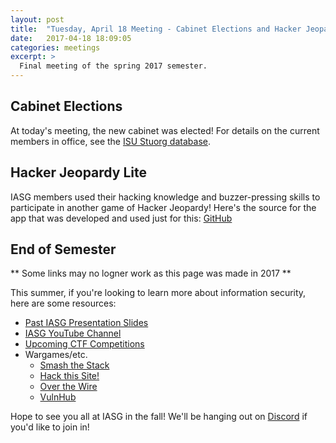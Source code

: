 ```yaml
---
layout: post
title:  "Tuesday, April 18 Meeting - Cabinet Elections and Hacker Jeopardy"
date:   2017-04-18 18:09:05
categories: meetings
excerpt: >
  Final meeting of the spring 2017 semester.
---
```

Cabinet Elections
-------------------
At today's meeting, the new cabinet was elected! For details on the current members in office, see the [ISU Stuorg database](https://www.stuorg.iastate.edu/site/iasg).

Hacker Jeopardy Lite
--------------------
IASG members used their hacking knowledge and buzzer-pressing skills to participate in another game of Hacker Jeopardy! Here's the source for the app that was developed
and used just for this: [GitHub](https://github.com/mgerst/pyquiz)

End of Semester
---------------

** Some links may no logner work as this page was made in 2017 **

This summer, if you're looking to learn more about information security, here are some resources:
- [Past IASG Presentation Slides](https://drive.google.com/drive/folders/0By6whaxOBgbFLUNJRWFhbDJIZGM?usp=sharing)
- [IASG YouTube Channel](https://www.youtube.com/channel/UC-rLOtGfHGx9N1mlNNEwJNQ)
- [Upcoming CTF Competitions](https://ctftime.org/event/oldlist/upcoming)
- Wargames/etc.
  - [Smash the Stack](http://smashthestack.org/)
  - [Hack this Site!](https://www.hackthissite.org/)
  - [Over the Wire](http://overthewire.org/wargames/)
  - [VulnHub](https://www.vulnhub.com/)

Hope to see you all at IASG in the fall! We'll be hanging out on [Discord](https://discord.gg/3xxec7V5zN) if you'd like to join in!
